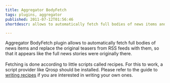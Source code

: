 ```yaml
---
title: Aggregator BodyFetch
tags: plugins, aggregator
published: 2011-07-12T01:56:46
shortdescr: allows to automatically fetch full bodies of news items and replace the original teasers from RSS feeds with them, so that it appears like the full news stories were originally there

---
```


Aggregator BodyFetch plugin allows to automatically fetch full bodies of
news items and replace the original teasers from RSS feeds with them, so
that it appears like the full news stories were originally there.\
\
Fetching is done according to little scripts called recipes. For this to
work, a script provider like Qrosp should be installed. Please refer to
the guide to [writing
recipes](/development-aggregator-writing-recipes-for-bodyfetch) if you
are interested in writing your own ones.
